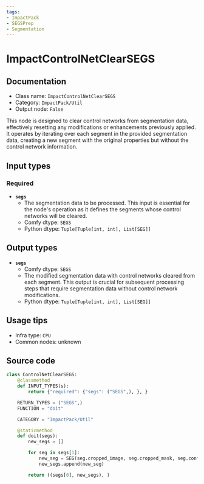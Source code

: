 ```yaml
---
tags:
- ImpactPack
- SEGSPrep
- Segmentation
---
```


# ImpactControlNetClearSEGS
## Documentation
- Class name: `ImpactControlNetClearSEGS`
- Category: `ImpactPack/Util`
- Output node: `False`

This node is designed to clear control networks from segmentation data, effectively resetting any modifications or enhancements previously applied. It operates by iterating over each segment in the provided segmentation data, creating a new segment with the original properties but without the control network information.
## Input types
### Required
- **`segs`**
    - The segmentation data to be processed. This input is essential for the node's operation as it defines the segments whose control networks will be cleared.
    - Comfy dtype: `SEGS`
    - Python dtype: `Tuple[Tuple[int, int], List[SEG]]`
## Output types
- **`segs`**
    - Comfy dtype: `SEGS`
    - The modified segmentation data with control networks cleared from each segment. This output is crucial for subsequent processing steps that require segmentation data without control network modifications.
    - Python dtype: `Tuple[Tuple[int, int], List[SEG]]`
## Usage tips
- Infra type: `CPU`
- Common nodes: unknown


## Source code
```python
class ControlNetClearSEGS:
    @classmethod
    def INPUT_TYPES(s):
        return {"required": {"segs": ("SEGS",), }, }

    RETURN_TYPES = ("SEGS",)
    FUNCTION = "doit"

    CATEGORY = "ImpactPack/Util"

    @staticmethod
    def doit(segs):
        new_segs = []

        for seg in segs[1]:
            new_seg = SEG(seg.cropped_image, seg.cropped_mask, seg.confidence, seg.crop_region, seg.bbox, seg.label, None)
            new_segs.append(new_seg)

        return ((segs[0], new_segs), )

```
